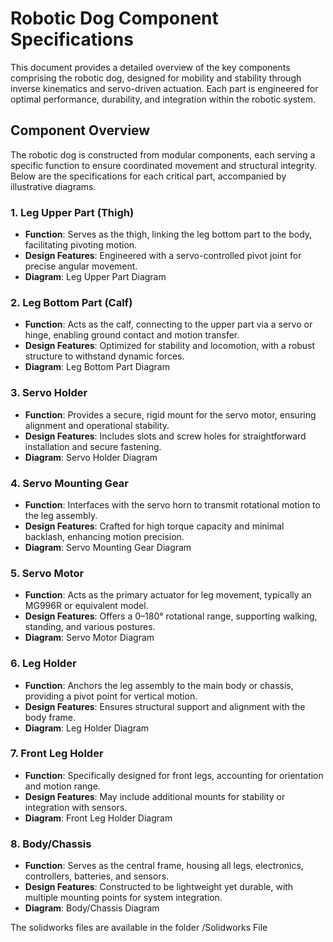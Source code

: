 # Robotic Dog Component Specifications

This document provides a detailed overview of the key components comprising the robotic dog, designed for mobility and stability through inverse kinematics and servo-driven actuation. Each part is engineered for optimal performance, durability, and integration within the robotic system.

## Component Overview

The robotic dog is constructed from modular components, each serving a specific function to ensure coordinated movement and structural integrity. Below are the specifications for each critical part, accompanied by illustrative diagrams.

### 1. Leg Upper Part (Thigh)

- **Function**: Serves as the thigh, linking the leg bottom part to the body, facilitating pivoting motion.
- **Design Features**: Engineered with a servo-controlled pivot joint for precise angular movement.
- **Diagram**: Leg Upper Part Diagram

### 2. Leg Bottom Part (Calf)

- **Function**: Acts as the calf, connecting to the upper part via a servo or hinge, enabling ground contact and motion transfer.
- **Design Features**: Optimized for stability and locomotion, with a robust structure to withstand dynamic forces.
- **Diagram**: Leg Bottom Part Diagram

### 3. Servo Holder

- **Function**: Provides a secure, rigid mount for the servo motor, ensuring alignment and operational stability.
- **Design Features**: Includes slots and screw holes for straightforward installation and secure fastening.
- **Diagram**: Servo Holder Diagram

### 4. Servo Mounting Gear

- **Function**: Interfaces with the servo horn to transmit rotational motion to the leg assembly.
- **Design Features**: Crafted for high torque capacity and minimal backlash, enhancing motion precision.
- **Diagram**: Servo Mounting Gear Diagram

### 5. Servo Motor

- **Function**: Acts as the primary actuator for leg movement, typically an MG996R or equivalent model.
- **Design Features**: Offers a 0–180° rotational range, supporting walking, standing, and various postures.
- **Diagram**: Servo Motor Diagram

### 6. Leg Holder

- **Function**: Anchors the leg assembly to the main body or chassis, providing a pivot point for vertical motion.
- **Design Features**: Ensures structural support and alignment with the body frame.
- **Diagram**: Leg Holder Diagram

### 7. Front Leg Holder

- **Function**: Specifically designed for front legs, accounting for orientation and motion range.
- **Design Features**: May include additional mounts for stability or integration with sensors.
- **Diagram**: Front Leg Holder Diagram

### 8. Body/Chassis

- **Function**: Serves as the central frame, housing all legs, electronics, controllers, batteries, and sensors.
- **Design Features**: Constructed to be lightweight yet durable, with multiple mounting points for system integration.
- **Diagram**: Body/Chassis Diagram

The solidworks files are available in the folder /Solidworks File
